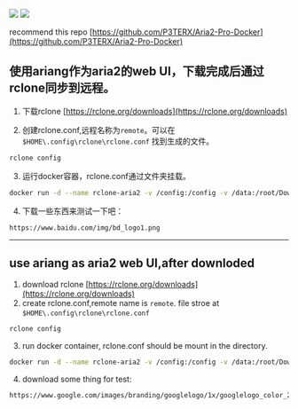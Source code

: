 [![](https://images.microbadger.com/badges/image/huangzulin/rclone-aria2.svg)](https://microbadger.com/images/huangzulin/rclone-aria2 "Get your own image badge on microbadger.com")
[![](https://images.microbadger.com/badges/version/huangzulin/rclone-aria2.svg)](https://microbadger.com/images/huangzulin/rclone-aria2 "Get your own version badge on microbadger.com")

recommend this repo [https://github.com/P3TERX/Aria2-Pro-Docker](https://github.com/P3TERX/Aria2-Pro-Docker)

## 使用ariang作为aria2的web UI，下载完成后通过rclone同步到远程。

1. 下载rclone [https://rclone.org/downloads](https://rclone.org/downloads) 

2. 创建rclone.conf,远程名称为`remote`。可以在 `$HOME\.config\rclone\rclone.conf` 找到生成的文件。
```powershell
rclone config
```
3. 运行docker容器，rclone.conf通过文件夹挂载。
```bash
docker run -d --name rclone-aria2 -v /config:/config -v /data:/root/Download -p 2015:2015 -p 6800:6800 huangzulin/rclone-aria2
```

4. 下载一些东西来测试一下吧：
```
https://www.baidu.com/img/bd_logo1.png
```
---
## use ariang as aria2 web UI,after downloded
1. download rclone [https://rclone.org/downloads](https://rclone.org/downloads)  
2. create rclone.conf,remote name is `remote`. file stroe at `$HOME\.config\rclone\rclone.conf`
```powershell
rclone config
```
3. run docker container, rclone.conf should be mount in the directory.   
```bash
docker run -d --name rclone-aria2 -v /config:/config -v /data:/root/Download -p 2015:2015 -p 6800:6800 huangzulin/rclone-aria2
```
4. download some thing for test:   
```
https://www.google.com/images/branding/googlelogo/1x/googlelogo_color_272x92dp.png
```
